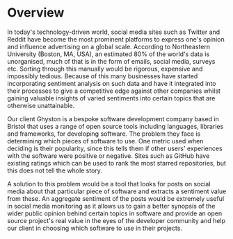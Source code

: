 # Overview

In today's technology-driven world, social media sites such as Twitter and Reddit have become the most prominent platforms to express one's opinion and influence advertising on a global scale. According to Northeastern University (Boston, MA, USA), an estimated 80% of the world's data is unorganised, much of that is in the form of emails, social media, surveys etc. Sorting through this manually would be rigorous, expensive and impossibly tedious. Because of this many businesses have started incorporating sentiment analysis on such data and have it integrated into their processes to give a competitive edge against other companies whilst gaining valuable insights of varied sentiments into certain topics that are otherwise unattainable.

Our client Ghyston is a bespoke software development company based in Bristol that uses a range of open source tools including languages, libraries and frameworks, for developing software. The problem they face is determining which pieces of software to use. One metric used when deciding is their popularity, since this tells them if other users' experiences with the software were positive or negative. Sites such as GitHub have existing ratings which can be used to rank the most starred repositories, but this does not tell the whole story.

A solution to this problem would be a tool that looks for posts on social media about that particular piece of software and extracts a sentiment value from these. An aggregate sentiment of the posts would be extremely useful in social media monitoring as it allows us to gain a better synopsis of the wider public opinion behind certain topics in software and provide an open source project's real value in the eyes of the developer community and help our client in choosing which software to use in their projects.
